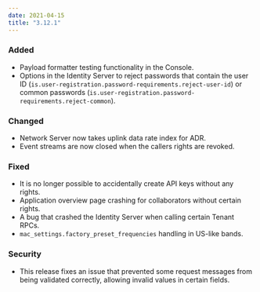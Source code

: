 ```yaml
---
date: 2021-04-15
title: "3.12.1"
---
```


### Added

- Payload formatter testing functionality in the Console.
- Options in the Identity Server to reject passwords that contain the user ID (`is.user-registration.password-requirements.reject-user-id`) or common passwords (`is.user-registration.password-requirements.reject-common`).

### Changed

- Network Server now takes uplink data rate index for ADR.
- Event streams are now closed when the callers rights are revoked.

### Fixed

- It is no longer possible to accidentally create API keys without any rights.
- Application overview page crashing for collaborators without certain rights.
- A bug that crashed the Identity Server when calling certain Tenant RPCs.
- `mac_settings.factory_preset_frequencies` handling in US-like bands.

### Security

- This release fixes an issue that prevented some request messages from being validated correctly, allowing invalid values in certain fields.
